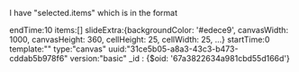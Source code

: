 
I have 
"selected.items" which is in the format

endTime:10
items:[]
slideExtra:{backgroundColor: '#edece9', canvasWidth: 1000, canvasHeight: 360, cellHeight: 25, cellWidth: 25, …}
startTime:0
template:""
type:"canvas"
uuid:"31ce5b05-a8a3-43c3-b473-cddab5b978f6"
version:"basic"
_id
: 
{$oid: '67a3822634a981cbd55d166d'}